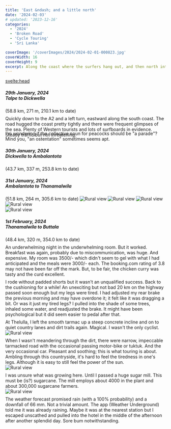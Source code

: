 ```yaml
---
title: 'East &ndash; and a little north'
date: '2024-02-03'
# updated: '2023-12-16'
categories:
  - '2024'
  - 'Broken Road'
  - 'Cycle Touring'
  - 'Sri Lanka'

coverImage: '/coverImages/2024/2024-02-01-000823.jpg'
coverWidth: 16
coverHeight: 9
excerpt: Along the coast where the surfers hang out, and then north into the countryside...
---
```


<script>
	import Callout from '$lib/components/Callout.svelte'
</script>

<svelte:head>

<title>2024 Sri Lanka</title>
</svelte:head>

<section class="card">
<h5>
  	29th January, 2024
  	<br />Talpe to Dickwella
</h5>
(58.8 km, 271 m, 210.1 km to date)

<p>Quickly down to the A2 and a left turn, eastward along the south coast. The road hugged the coast pretty tightly and there were frequent glimpses of the sea. Plenty of Western tourists and lots of surfboards in evidence. Steady traffic but not threatening. </p> 
<enhanced:img
  src="../../../lib/images/2024/1600/01/2024-01-29-013940.jpg"
  alt="A parade of peacocks"
/>
<div class="caption">I'm wondering if the collective noun for peacocks should be "a parade"? <br/>Mind you, "an ostentation" sometimes seems apt.</div>
<enhanced:img
  src="../../../lib/images/2024/1600/01/2024-01-29-230807.jpg"
  alt="beach view"
/>

</section>

<section class="card">
<h5>
  	30th January, 2024
  	<br />Dickwella to Ambalantota
  </h5>
  (43.7 km, 337 m, 253.8 km to date)
<enhanced:img
  src="../../../lib/images/2024/1600/01/2024-01-30-213051.jpg"
  alt="Rural view"
/>
<enhanced:img
  src="../../../lib/images/2024/1600/01/2024-01-30-213104.jpg"
  alt="Rural view"
/>
</section>

<section class="card">
<h5>
  	31st January, 2024
  	<br />Ambalantota to Thanamalwila
  </h5>
  (51.8 km, 264 m, 305.6 km to date)
<img
  src="/images/2024/1600/01/2024-01-31-003517.jpg"
  alt="Rural view"
/>
<img
  src="/images/2024/1600/01/2024-01-31-004641.jpg"
  alt="Rural view"
/>
<img
  src="/images/2024/1600/01/2024-01-31-010029.jpg"
  alt="Rural view"
/>
<div class="w-80">
  <img
    src="/images/2024/1600/01/2024-01-31-233649.jpg"
    alt="Rural view"
  />
</div>
<img
    src="/images/2024/1600/01/2024-01-31-235918.jpg"
    alt="Rural view"
  />
</section>

<section class="card">
<h5>
  	1st February, 2024
  	<br />Thanamalwila to Buttala
</h5>
(48.4 km, 320 m, 354.0 km to date)
<p>An underwhelming night in the underwhelming room. But it worked. Breakfast was again, probably due to miscommunication, was huge. And expensive. My room was 3500/- which didn't seem to gel with what I had anticipated and the meals were 3000/- each. The booking.com rating of 3.8 may not have been far off the mark. But, to be fair, the chicken curry was tasty and the curd excellent.</p>
<p>I rode without padded shorts but it wasn't an unqualified success. Back to the cushioning for a while! An unexciting but not bad 20 km on the highway passed soon enough but my legs were tired. I had adjusted my rear brake the previous morning and may have overdone it; it felt like it was dragging a bit. Or was it just my tired legs? I pulled into the shade of some trees, inhaled some water, and readjusted the brake. It might have been psychological but it did seem easier to pedal after that.</p>
<p>At Thelulla, I left the smooth tarmac up a steep concrete incline and on to quiet country lanes and dirt trails again. Magical. I wasn't the only cyclist.</p>
<img
  src="/images/2024/1600/02/2024-02-01-000823.jpg"
  alt="Rural view"
/>
<p>When I wasn't meandering through the dirt, there were narrow, impeccable tarmacked road with the occasional passing motor-bike or tuktuk. And the very occasional car. Pleasant and soothing; this is what touring is about. Ambling through this countryside, it's hard to feel the tiredness in one's legs. Although it is easy to still feel the power of the sun.</p>
<img
  src="/images/2024/1600/02/2024-02-01-010309.jpg"
  alt="Rural view"
/>
<p>I was unsure what was growing here. Until I passed a huge sugar mill. This must be (is?) sugarcane. The mill employs about 4000 in the plant and about 300,000 sugarcane farmers.</p>
<img
  src="/images/2024/1600/02/2024-02-01-012321.jpg"
  alt="Rural view"
/>
<p>The weather forecast promised rain (with a 100% probability) and a downfall of 66 mm. Not a trivial amount. The app (Weather Underground) told me it was already raining. Maybe it was at the nearest station but I escaped unscathed and pulled into the hotel in the middle of the afternoon after another splendid day. Sore bum notwithstanding.</p>
</section>

<style>
  .caption {
    margin-top: -1.5em;
  }
  p {
    margin: 0;
    margin-top: 0.5em;
  }
 
  picture + p {
    margin-top: -0.5em;
  }
 
</style>

